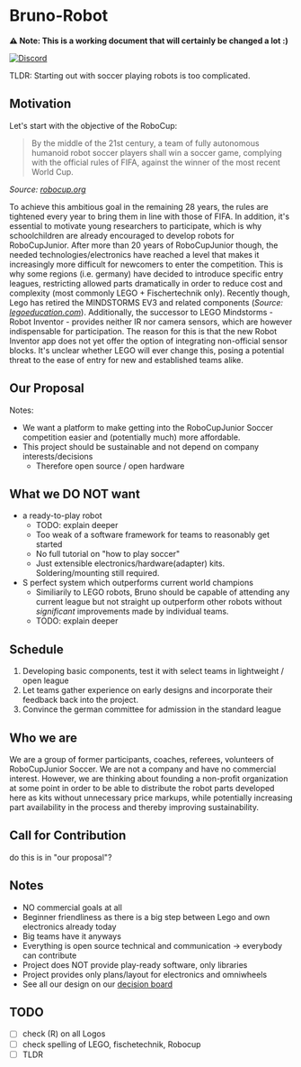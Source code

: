 # Bruno-Robot

**⚠️ Note: This is a working document that will certainly be changed a lot :)**

[![Discord](https://img.shields.io/discord/971137288471998574?logo=discord)](https://discord.gg/nBFmWqZT9V)

TLDR: Starting out with soccer playing robots is too complicated.


## Motivation

Let's start with the objective of the RoboCup:

> By the middle of the 21st century, a team of fully autonomous humanoid robot soccer players shall win a soccer game, complying with the official rules of FIFA, against the winner of the most recent World Cup. 
 
*Source: [robocup.org](https://www.robocup.org/objective)*

To achieve this ambitious goal in the remaining 28 years, the rules are tightened every year to bring them in line with those of FIFA. 
In addition, it's essential to motivate young researchers to participate, which is why schoolchildren are already encouraged to develop robots for RoboCupJunior.
After more than 20 years of RoboCupJunior though, the needed technologies/electronics have reached a level that makes it increasingly more difficult for newcomers to enter the competition.
This is why some regions (i.e. germany) have decided to introduce specific entry leagues, restricting allowed parts dramatically in order to reduce cost and complexity (most commonly LEGO + Fischertechnik only).
Recently though, Lego has retired the MINDSTORMS EV3 and related components (*Source: [legoeducation.com](https://community.legoeducation.com/blogs/36/95)*).
Additionally, the successor to LEGO Mindstorms - Robot Inventor - provides neither IR nor camera sensors, which are however indispensable for participation.
The reason for this is that the new Robot Inventor app does not yet offer the option of integrating non-official sensor blocks. 
It's unclear whether LEGO will ever change this, posing a potential threat to the ease of entry for new and established teams alike.

## Our Proposal

Notes:
* We want a platform to make getting into the RoboCupJunior Soccer competition easier and (potentially much) more affordable.
* This project should be sustainable and not depend on company interests/decisions
    * Therefore open source / open hardware

## What we DO NOT want

* a ready-to-play robot
    * TODO: explain deeper
    * Too weak of a software framework for teams to reasonably get started
    * No full tutorial on "how to play soccer"
    * Just extensible electronics/hardware(adapter) kits. Soldering/mounting still required.
* S perfect system which outperforms current world champions
    * Similiarily to LEGO robots, Bruno should be capable of attending any current league but not straight up outperform other robots without _significant_ improvements made by individual teams. 
    * TODO: explain deeper

## Schedule

1. Developing basic components, test it with select teams in lightweight / open league
2. Let teams gather experience on early designs and incorporate their feedback back into the project.
3. Convince the german committee for admission in the standard league

## Who we are

We are a group of former participants, coaches, referees, volunteers of RoboCupJunior Soccer. 
We are not a company and have no commercial interest. 
However, we are thinking about founding a non-profit organization at some point in order to be able to distribute the robot parts developed here as kits without unnecessary price markups, while potentially increasing part availability in the process and thereby improving sustainability.

## Call for Contribution

do this is in "our proposal"?

## Notes
* NO commercial goals at all
* Beginner friendliness as there is a big step between Lego and own electronics already today
* Big teams have it anyways
* Everything is open source technical and communication -> everybody can contribute
* Project does NOT provide play-ready software, only libraries
* Project provides only plans/layout for electronics and omniwheels
* See all our design on our [decision board](decision-board.md)

## TODO

* [ ] check (R) on all Logos
* [ ] check spelling of LEGO, fischetechnik, Robocup
* [ ] TLDR
